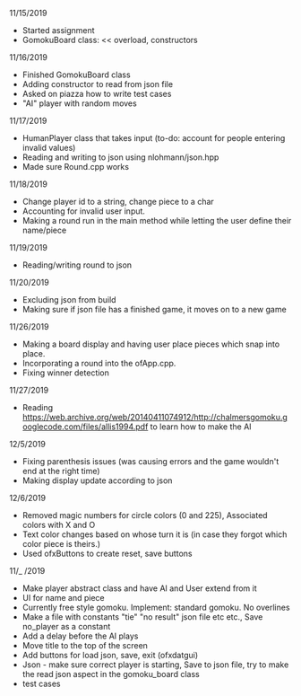 11/15/2019
- Started assignment
- GomokuBoard class: << overload, constructors

11/16/2019
- Finished GomokuBoard class
- Adding constructor to read from json file
- Asked on piazza how to write test cases
- "AI" player with random moves

11/17/2019
- HumanPlayer class that takes input (to-do: account for people entering invalid values)
- Reading and writing to json using nlohmann/json.hpp
- Made sure Round.cpp works

11/18/2019
- Change player id to a string, change piece to a char
- Accounting for invalid user input. 
- Making a round run in the main method while letting the user define their name/piece

11/19/2019
- Reading/writing round to json 

11/20/2019
- Excluding json from build
- Making sure if json file has a finished game, it moves on to a new game 

11/26/2019 
- Making a board display and having user place pieces which snap into place. 
- Incorporating a round into the ofApp.cpp. 
- Fixing winner detection

11/27/2019
- Reading https://web.archive.org/web/20140411074912/http://chalmersgomoku.googlecode.com/files/allis1994.pdf to learn how to make the AI 

12/5/2019
- Fixing parenthesis issues (was causing errors and the game wouldn't end at the right time)
- Making display update according to json 

12/6/2019
- Removed magic numbers for circle colors (0 and 225), Associated colors with X and O
- Text color changes based on whose turn it is (in case they forgot which color piece is theirs.) 
- Used ofxButtons to create reset, save buttons

11/_ /2019
- Make player abstract class and have AI and User extend from it 
- UI for name and piece
- Currently free style gomoku. Implement: standard gomoku. No overlines 
- Make a file with constants "tie" "no result" json file etc etc., Save no_player as a constant 
- Add a delay before the AI plays 
- Move title to the top of the screen 
- Add buttons for load json, save, exit (ofxdatgui)
- Json - make sure correct player is starting, Save to json file, try to make the read json aspect in the gomoku_board class
- test cases 
